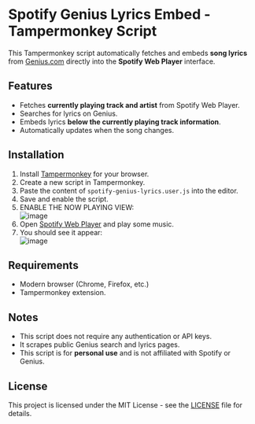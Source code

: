# Spotify Genius Lyrics Embed - Tampermonkey Script

This Tampermonkey script automatically fetches and embeds **song lyrics** from [Genius.com](https://genius.com) directly into the **Spotify Web Player** interface.

## Features

- Fetches **currently playing track and artist** from Spotify Web Player.
- Searches for lyrics on Genius.
- Embeds lyrics **below the currently playing track information**.
- Automatically updates when the song changes.

## Installation

1. Install [Tampermonkey](https://www.tampermonkey.net/) for your browser.
2. Create a new script in Tampermonkey.
3. Paste the content of `spotify-genius-lyrics.user.js` into the editor.
4. Save and enable the script.
5. ENABLE THE NOW PLAYING VIEW: <br>![image](https://github.com/user-attachments/assets/a3818a9d-b46b-4f4a-ba85-52a4dbe4fd18)
6. Open [Spotify Web Player](https://open.spotify.com) and play some music.
7. You should see it appear:<br>![image](https://github.com/user-attachments/assets/9b83ac1b-a060-4982-a91f-4dfe38022fe2)





## Requirements

- Modern browser (Chrome, Firefox, etc.)
- Tampermonkey extension.

## Notes

- This script does not require any authentication or API keys.
- It scrapes public Genius search and lyrics pages.
- This script is for **personal use** and is not affiliated with Spotify or Genius.

## License

This project is licensed under the MIT License - see the [LICENSE](LICENSE) file for details.
